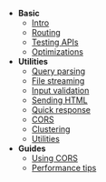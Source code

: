 * **Basic**
    * [Intro](/#stric)
    * [Routing](/basic/routing/main)
    * [Testing APIs](/basic/routing/testing)
    * [Optimizations](/basic/routing/optimizations)
* **Utilities**
    * [Query parsing](/basic/utils/query)
    * [File streaming](/basic/utils/file-streaming)
    * [Input validation](/basic/utils/input-validation)
    * [Sending HTML](/basic/utils/sending-html)
    * [Quick response](/basic/utils/quick-response)
    * [CORS](/basic/utils/cors)
    * [Clustering](basic/utils/clustering)
    * [Utilities](basic/utils/more)
* **Guides**
    * [Using CORS](/basic/guides/using-cors)
    * [Performance tips](/basic/guides/performance-tips)

